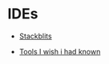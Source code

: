 # IDEs

- [Stackblits](https://stackblitz.com)


- [Tools I wish i had known](https://medium.freecodecamp.org/tools-i-wish-i-had-known-about-when-i-started-coding-57849efd9248)
